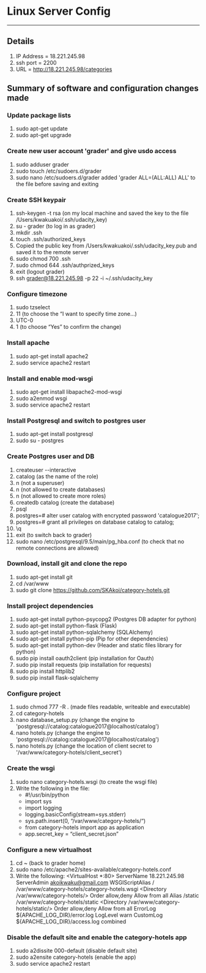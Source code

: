 
# Linux Server Config
---------------------------

## Details
1. IP Address = 18.221.245.98
2. ssh port = 2200
3. URL = http://18.221.245.98/categories

## Summary of software and configuration changes made

### Update package lists
1. sudo apt-get update
2. sudo apt-get upgrade

### Create new user account 'grader' and give usdo access
1. sudo adduser grader
2. sudo touch /etc/sudoers.d/grader
3. sudo nano /etc/sudoers.d/grader 
added 'grader ALL=(ALL:ALL) ALL' to the file before saving and exiting

### Create SSH keypair
1. ssh-keygen -t rsa (on my local machine and saved the key to the file /Users/kwakuakoi/.ssh/udacity_key)
2. su - grader (to log in as grader)
3. mkdir .ssh
4. touch .ssh/authorized_keys
5. Copied the public key from /Users/kwakuakoi/.ssh/udacity_key.pub and saved it to the remote server
6. sudo chmod 700 .ssh
7. sudo chmod 644 .ssh/authprized_keys
8. exit (logout grader)
9. ssh grader@18.221.245.98 -p 22 -i ~/.ssh/udacity_key

### Configure timezone
1. sudo tzselect
2. 11 (to choose the “I want to specify time zone…)
3. UTC-0
4. 1 (to choose “Yes” to confirm the change)

### Install apache
1. sudo apt-get install apache2
2. sudo service apache2 restart

### Install and enable mod-wsgi
1. sudo apt-get install libapache2-mod-wsgi
2. sudo a2enmod wsgi
3. sudo service apache2 restart

### Install Postgresql and switch to postgres user
1. sudo apt-get install postgresql
2. sudo su - postgres

### Create Postgres user and DB
1. createuser --interactive
2. catalog (as the name of the role)
3. n (not a superuser)
4. n (not allowed to create databases)
5. n (not allowed to create more roles)
6. createdb catalog (create the database)
7. psql
8. postgres=# alter user catalog with encrypted password 'catalogue2017'; 
9. postgres=# grant all privileges on database catalog to catalog;
10. \q
11. exit (to switch back to grader)
12. sudo nano /etc/postgresql/9.5/main/pg_hba.conf (to check that no remote connections are allowed)

### Download, install git and clone the repo
1. sudo apt-get install git
2. cd /var/www
3. sudo git clone https://github.com/SKAkoi/category-hotels.git

### Install project dependencies
1. sudo apt-get install python-psycopg2 (Postgres DB adapter for python)
2. sudo apt-get install python-flask (Flask)
3. sudo apt-get install python-sqlalchemy (SQLAlchemy)
4. sudo apt-get install python-pip (Pip for other dependencies)
5. sudo apt-get install python-dev (Header and static files library for python)
6. sudo pip install oauth2client (pip installation for Oauth)
7. sudo pip install requests (pip installation for requests)
8. sudo pip install httplib2
9. sudo pip install flask-sqlalchemy

### Configure project
1. sudo chmod 777 -R . (made files readable, writeable and executable)
2. cd category-hotels
3. nano database_setup.py (change the engine to 'postgresql://catalog:catalogue2017@localhost/catalog')
4. nano hotels.py (change the engine to 'postgresql://catalog:catalogue2017@localhost/catalog')
5. nano hotels.py (change the location of client secret to '/var/www/category-hotels/client_secret')

### Create the wsgi
1. sudo nano category-hotels.wsgi (to create the wsgi file)
2. Write the following in the file:
    * #!/usr/bin/python
    * import sys
    * import logging
    * logging.basicConfig(stream=sys.stderr)
    * sys.path.insert(0, “/var/www/category-hotels/“)
    * from category-hotels import app as application
    * app.secret_key = “client_secret.json”

### Configure a new virtualhost
1. cd ~ (back to grader home)
2. sudo nano /etc/apache2/sites-available/category-hotels.conf
3. Write the following: 
<VirtualHost *:80>
        ServerName 18.221.245.98
        ServerAdmin akoikwaku@gmail.com
        WSGIScriptAlias / /var/www/category-hotels/category-hotels.wsgi
        <Directory /var/www/category-hotels/>
                Order allow,deny
                Allow from all
        </Directory>
        Alias /static /var/www/category-hotels/static
        <Directory /var/www/category-hotels/static/>
                Order allow,deny
                Allow from all
        </Directory>
        ErrorLog ${APACHE_LOG_DIR}/error.log
        LogLevel warn
        CustomLog ${APACHE_LOG_DIR}/access.log combined
</VirtualHost>

### Disable the default site and enable the category-hotels app
1. sudo a2dissite 000-default (disable default site)
2. sudo a2ensite category-hotels (enable the app)
3. sudo service apache2 restart
